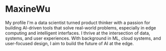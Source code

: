 # MaxineWu
My profile
I'm a data scientist turned product thinker with a passion for building AI-driven tools that solve real-world problems, especially in edge computing and intelligent interfaces. I thrive at the intersection of data, systems, and user experiences. With background in ML, cloud systems, and user-focused design, I aim to build the future of AI at the edge.
